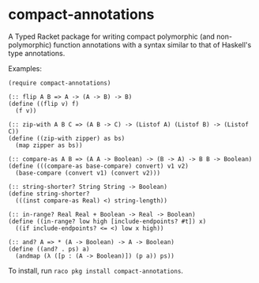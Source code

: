 compact-annotations
===================

A Typed Racket package for writing compact polymorphic (and non-polymorphic) function annotations with a syntax similar to that of Haskell's type annotations.

Examples:

    (require compact-annotations)

    (:: flip A B => A -> (A -> B) -> B)
    (define ((flip v) f)
      (f v))
    
    (:: zip-with A B C => (A B -> C) -> (Listof A) (Listof B) -> (Listof C))
    (define ((zip-with zipper) as bs)
      (map zipper as bs))
      
    (:: compare-as A B => (A A -> Boolean) -> (B -> A) -> B B -> Boolean)
    (define (((compare-as base-compare) convert) v1 v2)
      (base-compare (convert v1) (convert v2)))

    (:: string-shorter? String String -> Boolean)
    (define string-shorter?
      (((inst compare-as Real) <) string-length))

    (:: in-range? Real Real + Boolean -> Real -> Boolean)
    (define ((in-range? low high [include-endpoints? #t]) x)
      ((if include-endpoints? <= <) low x high))
    
    (:: and? A => * (A -> Boolean) -> A -> Boolean)
    (define ((and? . ps) a)
      (andmap (λ ([p : (A -> Boolean)]) (p a)) ps))

To install, run `raco pkg install compact-annotations`.

